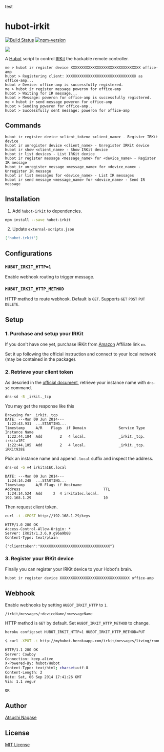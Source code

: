 test

hubot-irkit
===========

[![Build Status][travis-badge]][travis]
[![npm-version][npm-badge]][npm]

![](http://ja.ngs.io/images/2014-06-09-hubot-irkit/picture.jpg)

A [Hubot] script to control [IRKit] the hackable remote controller.

```
me > hubot ir register device XXXXXXXXXXXXXXXXXXXXXXXXXXXXXXXX office-amp
hubot > Registering client: XXXXXXXXXXXXXXXXXXXXXXXXXXXXXXXX as office-amp...
hubot > Device: office-amp is successfully registered.
me > hubot ir register message poweron for office-amp
hubot > Waiting for IR message...
hubot > Message: poweron for office-amp is successfully registered.
me > hubot ir send message poweron for office-amp
hubot > Sending poweron for office-amp..
hubot > Successfully sent message: poweron for office-amp
```

Commands
--------

```
hubot ir register device <client_token> <client_name> - Register IRKit device
hubot ir unregister device <client_name> - Unregister IRKit device
hubot ir show <client_name> - Show IRKit device
hubot ir list devices - List IRKit device
hubot ir register message <message_name> for <device_name> - Register IR message
hubot ir unregister message <message_name> for <device_name> - Unregister IR message
hubot ir list messages for <device_name> - List IR messages
hubot ir send message <message_name> for <device_name> - Send IR message
```

Installation
------------

1. Add `hubot-irkit` to dependencies.

  ```bash
  npm install --save hubot-irkit
  ```

2. Update `external-scripts.json`

  ```json
  ["hubot-irkit"]
  ```

Configurations
--------------

### `HUBOT_IRKIT_HTTP=1`

Enable webhook routing to trigger message.

### `HUBOT_IRKIT_HTTP_METHOD`

HTTP method to route webhook. Default is `GET`. Supports `GET` `POST` `PUT` `DELETE`.

Setup
-----

### 1. Purchase and setup your IRKit

If you don't have one yet, purchase IRKit from [Amazon] Affiliate link :yen:.

Set it up following the official instruction and connect to your local network (may be contained in the package).

### 2. Retrieve your client token

As descried in the [official document], retrieve your instance name with `dns-sd` command.

```bash
dns-sd -B _irkit._tcp
```

You may get the response like this

```
Browsing for _irkit._tcp
DATE: ---Mon 09 Jun 2014---
 1:22:43.931  ...STARTING...
Timestamp     A/R    Flags  if Domain               Service Type         Instance Name
 1:22:44.104  Add        2   4 local.               _irkit._tcp.         irkita1EC
 1:22:44.105  Add        2   4 local.               _irkit._tcp.         iRKit928E
```

Pick an instance name and append `.local` suffix and inspect the address.

```bash
dns-sd -G v4 irkita1EC.local
```

```
DATE: ---Mon 09 Jun 2014---
 1:24:14.248  ...STARTING...
Timestamp     A/R Flags if Hostname                               Address                                      TTL
 1:24:14.524  Add     2  4 irkita1ec.local.                       192.168.1.29                                 10
```

Then request client token.

```bash
curl -i -XPOST http://192.168.1.29/keys
```

```
HTTP/1.0 200 OK
Access-Control-Allow-Origin: *
Server: IRKit/1.3.6.0.g96a9b88
Content-Type: text/plain

{"clienttoken":"XXXXXXXXXXXXXXXXXXXXXXXXXXXXXXXX"}
```

### 3. Register your IRKit device

Finally you can register your IRKit device to your Hobot's brain.

```
hubot ir register device XXXXXXXXXXXXXXXXXXXXXXXXXXXXXXXX office-amp
```

Webhook
-------

Enable webhooks by setting `HUBOT_IRKIT_HTTP` to `1`.

```
/irkit/messages/:deviceName/:messageName
```

HTTP method is `GET` by default. Set `HUBOT_IRKIT_HTTP_METHOD` to change.

```bash
heroku config:set HUBOT_IRKIT_HTTP=1 HUBOT_IRKIT_HTTP_METHOD=PUT
```

```bash
$ curl -XPUT -i http://myhubot.herokuapp.com/irkit/messages/living/roomba

HTTP/1.1 200 OK
Server: Cowboy
Connection: keep-alive
X-Powered-By: hubot/Hubot
Content-Type: text/html; charset=utf-8
Content-Length: 2
Date: Sat, 06 Sep 2014 17:41:26 GMT
Via: 1.1 vegur

OK
```

Author
------

[Atsushi Nagase]

License
-------

[MIT License]


[Hubot]: http://hubot.github.com/
[IRKit]: http://getirkit.com/en/
[Amazon]: http://www.amazon.co.jp/gp/product/B00H91KK26/ref=as_li_ss_tl?ie=UTF8&camp=247&creative=7399&creativeASIN=B00H91KK26&linkCode=as2&tag=atsushnagased-22
[official document]: http://getirkit.com/en/#toc_5
[Hubot]: https://hubot.github.com/
[Atsushi Nagase]: http://ngs.io/
[MIT License]: LICENSE
[travis-badge]: https://travis-ci.org/ngs/hubot-irkit.svg?branch=master
[npm-badge]: http://img.shields.io/npm/v/hubot-irkit.svg
[travis]: https://travis-ci.org/ngs/hubot-irkit
[npm]: https://www.npmjs.org/package/hubot-irkit
